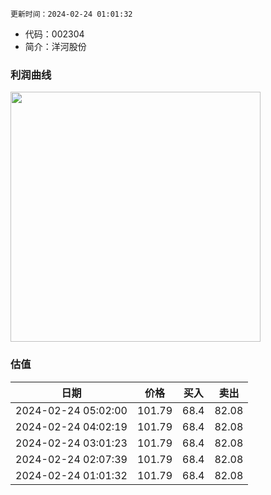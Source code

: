 
`更新时间：2024-02-24 01:01:32`

* 代码：002304
* 简介：洋河股份

### 利润曲线

<img src="https://quickchart.io/chart?c=%7B%22type%22:%20%22line%22%2C%20%22data%22:%20%7B%22labels%22:%20%5B%2721%27%2C%20%2722%27%2C%20%2723%27%5D%2C%20%22datasets%22:%20%5B%7B%22label%22:%20%22%E5%BD%92%E6%AF%8D%E5%87%80%E5%88%A9%E6%B6%A6%22%2C%20%22data%22:%20%5B74.82%2C%2075.08%2C%2093.78%5D%7D%5D%7D%7D" style="width: 400px; height: auto;">

### 估值

|    日期    |    价格    |    买入    |    卖出    |    
|:------------:|:------------:|:------------:|:------------:|
|2024-02-24 05:02:00|101.79|68.4|82.08|
|2024-02-24 04:02:19|101.79|68.4|82.08|
|2024-02-24 03:01:23|101.79|68.4|82.08|
|2024-02-24 02:07:39|101.79|68.4|82.08|
|2024-02-24 01:01:32|101.79|68.4|82.08|